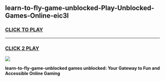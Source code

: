 
## learn-to-fly-game-unblocked-Play-Unblocked-Games-Online-eic3l
<h3>
<a href="https://premium76.site?title=learn-to-fly-game-unblocked&ref=25A">CLICK TO PLAY</a></h3>
<hr>

<h3>
<a href="https://premium76.site?title=learn-to-fly-game-unblocked&ref=25A">CLICK 2 PLAY</a>
  
</h3>

<a href="https://premium76.site?title=learn-to-fly-game-unblocked&ref=25A"><img src="https://clearcache.store/games.png"></a>


**learn-to-fly-game-unblocked games unblocked: Your Gateway to Fun and Accessible Online Gaming**
